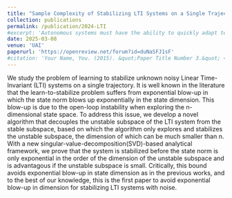 ```yaml
---
title: "Sample Complexity of Stabilizing LTI Systems on a Single Trajectory under Stochastic Noise"
collection: publications
permalink: /publication/2024-LTI
#excerpt: 'Autonomous systems must have the ability to quickly adapt to various situations. However, adaptation methods often require strong assumptions about system structures, environmental homogeneity, and multiple rollouts. In this work, we integrate multi-armed bandit and model-based RL to design a fast adaptation algorithm on a single trajectory. Our approach achieves sublinear regret, and the performance guarantee does not require homogeneity of the environment. This regret bound is achieved using a novel prediction error metric that is minimized in the ground-truth MDP. To the best of our knowledge, all existing results with provable guarantees depend on the Bregman divergence between the optimal policies among the MDP's. We show by simulation that our algorithm performs well in puzzle navigation and quadcopter path-tracking.'
date: 2025-03-08
venue: 'UAI'
paperurl: 'https://openreview.net/forum?id=duNaSFJ1sF'
#citation: 'Your Name, You. (2015). &quot;Paper Title Number 3.&quot; <i>Journal 1</i>. 1(3).'
---
```

We study the problem of learning to stabilize unknown noisy Linear Time-Invariant (LTI) systems on a single trajectory. It is well known in the literature that the learn-to-stabilize problem suffers from exponential blow-up in which the state norm blows up exponentially in the state dimension. This blow-up is due to the open-loop instability when exploring the n-dimensional state space. To address this issue, we develop a novel algorithm that decouples the unstable subspace of the LTI system from the stable subspace, based on which the algorithm only explores and stabilizes the unstable subspace, the dimension of which can be much smaller than n. With a new singular-value-decomposition(SVD)-based analytical framework, we prove that the system is stabilized before the state norm is only exponential in the order of the dimension of the unstable subspace and is advantagous if the unstable subspace is small. Critically, this bound avoids exponential blow-up in state dimension as in the previous works, and to the best of our knowledge, this is the first paper to avoid exponential blow-up in dimension for stabilizing LTI systems with noise.